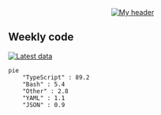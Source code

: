 <div align="center">
  <a href="https://skvggor.dev">
    <img src="https://github.com/skvggor/skvggor/assets/958723/d0c9aa9c-0c21-4219-acff-3d4f36f94691" alt="My header" />
  </a>
</div>


## Weekly code

[![Latest data](https://github.com/skvggor/skvggor/actions/workflows/main.yml/badge.svg)](https://github.com/skvggor/skvggor/actions/workflows/main.yml)

<!--START_SECTION:waka-->

```mermaid
pie
    "TypeScript" : 89.2
    "Bash" : 5.4
    "Other" : 2.8
    "YAML" : 1.1
    "JSON" : 0.9
```

<!--END_SECTION:waka-->
